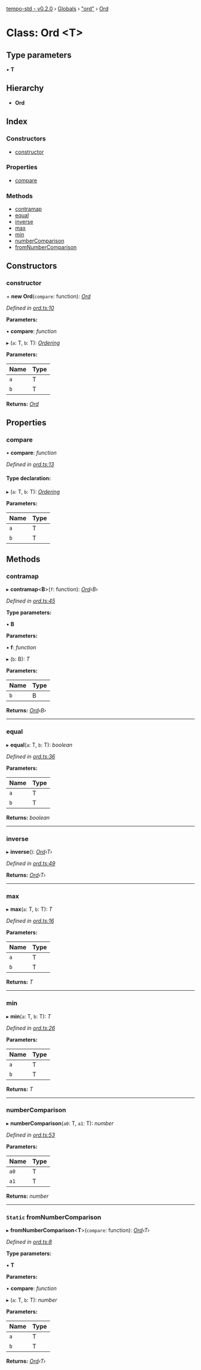 [tempo-std - v0.2.0](../README.md) › [Globals](../globals.md) › ["ord"](../modules/_ord_.md) › [Ord](_ord_.ord.md)

# Class: Ord <**T**>

## Type parameters

▪ **T**

## Hierarchy

* **Ord**

## Index

### Constructors

* [constructor](_ord_.ord.md#constructor)

### Properties

* [compare](_ord_.ord.md#compare)

### Methods

* [contramap](_ord_.ord.md#contramap)
* [equal](_ord_.ord.md#equal)
* [inverse](_ord_.ord.md#inverse)
* [max](_ord_.ord.md#max)
* [min](_ord_.ord.md#min)
* [numberComparison](_ord_.ord.md#numbercomparison)
* [fromNumberComparison](_ord_.ord.md#static-fromnumbercomparison)

## Constructors

###  constructor

\+ **new Ord**(`compare`: function): *[Ord](_ord_.ord.md)*

*Defined in [ord.ts:10](https://github.com/fponticelli/tempo/blob/d1a1f4f/std/src/ord.ts#L10)*

**Parameters:**

▪ **compare**: *function*

▸ (`a`: T, `b`: T): *[Ordering](../enums/_ord_.ordering.md)*

**Parameters:**

Name | Type |
------ | ------ |
`a` | T |
`b` | T |

**Returns:** *[Ord](_ord_.ord.md)*

## Properties

###  compare

• **compare**: *function*

*Defined in [ord.ts:13](https://github.com/fponticelli/tempo/blob/d1a1f4f/std/src/ord.ts#L13)*

#### Type declaration:

▸ (`a`: T, `b`: T): *[Ordering](../enums/_ord_.ordering.md)*

**Parameters:**

Name | Type |
------ | ------ |
`a` | T |
`b` | T |

## Methods

###  contramap

▸ **contramap**<**B**>(`f`: function): *[Ord](_ord_.ord.md)‹B›*

*Defined in [ord.ts:45](https://github.com/fponticelli/tempo/blob/d1a1f4f/std/src/ord.ts#L45)*

**Type parameters:**

▪ **B**

**Parameters:**

▪ **f**: *function*

▸ (`b`: B): *T*

**Parameters:**

Name | Type |
------ | ------ |
`b` | B |

**Returns:** *[Ord](_ord_.ord.md)‹B›*

___

###  equal

▸ **equal**(`a`: T, `b`: T): *boolean*

*Defined in [ord.ts:36](https://github.com/fponticelli/tempo/blob/d1a1f4f/std/src/ord.ts#L36)*

**Parameters:**

Name | Type |
------ | ------ |
`a` | T |
`b` | T |

**Returns:** *boolean*

___

###  inverse

▸ **inverse**(): *[Ord](_ord_.ord.md)‹T›*

*Defined in [ord.ts:49](https://github.com/fponticelli/tempo/blob/d1a1f4f/std/src/ord.ts#L49)*

**Returns:** *[Ord](_ord_.ord.md)‹T›*

___

###  max

▸ **max**(`a`: T, `b`: T): *T*

*Defined in [ord.ts:16](https://github.com/fponticelli/tempo/blob/d1a1f4f/std/src/ord.ts#L16)*

**Parameters:**

Name | Type |
------ | ------ |
`a` | T |
`b` | T |

**Returns:** *T*

___

###  min

▸ **min**(`a`: T, `b`: T): *T*

*Defined in [ord.ts:26](https://github.com/fponticelli/tempo/blob/d1a1f4f/std/src/ord.ts#L26)*

**Parameters:**

Name | Type |
------ | ------ |
`a` | T |
`b` | T |

**Returns:** *T*

___

###  numberComparison

▸ **numberComparison**(`a0`: T, `a1`: T): *number*

*Defined in [ord.ts:53](https://github.com/fponticelli/tempo/blob/d1a1f4f/std/src/ord.ts#L53)*

**Parameters:**

Name | Type |
------ | ------ |
`a0` | T |
`a1` | T |

**Returns:** *number*

___

### `Static` fromNumberComparison

▸ **fromNumberComparison**<**T**>(`compare`: function): *[Ord](_ord_.ord.md)‹T›*

*Defined in [ord.ts:8](https://github.com/fponticelli/tempo/blob/d1a1f4f/std/src/ord.ts#L8)*

**Type parameters:**

▪ **T**

**Parameters:**

▪ **compare**: *function*

▸ (`a`: T, `b`: T): *number*

**Parameters:**

Name | Type |
------ | ------ |
`a` | T |
`b` | T |

**Returns:** *[Ord](_ord_.ord.md)‹T›*
